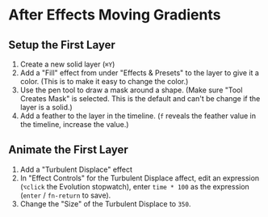 # After Effects Moving Gradients

## Setup the First Layer

1. Create a new solid layer (`⌘Y`)
2. Add a "Fill" effect from under "Effects & Presets" to the layer to give it a color. (This is to make it easy to change the color.)
3. Use the pen tool to draw a mask around a shape. (Make sure "Tool Creates Mask" is selected. This is the default and can't be change if the layer is a solid.)
4. Add a feather to the layer in the timeline. (`f` reveals the feather value in the timeline, increase the value.)

## Animate the First Layer

1. Add a "Turbulent Displace" effect
2. In "Effect Controls" for the Turbulent Displace affect, edit an expression (`⌥click` the Evolution stopwatch), enter `time * 100` as the expression (`enter` / `fn-return` to save).
3. Change the "Size" of the Turbulent Displace to `350`.